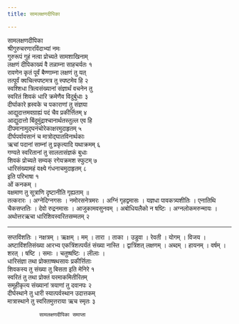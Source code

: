 ```yaml
---
title: सामलक्षणदीपिका

---
```

सामलक्षणदीपिका  
श्रीगुरुचरणारविंदाभ्यां नमः  
गुरुरूपं गुहं नत्वा प्रोच्यते सामशाखिनाम्  
लक्षणं दीपिकाख्यं वै तन्नाम्ना साहचर्यतः १  
रावणेन कृतं पूर्वं बैण्णाम्ना लक्षणं तु यत्  
तत्पूर्वं क्वचित्स्पष्टमत्र तु स्पष्टमेव हि २  
स्वश्शिधा त्रित्वसंख्यानां संज्ञार्थं वचनेन तु  
स्वरितं शिवकं धारि क्रमेणैव विदुर्बुधाः ३  
दीर्घाकारे ह्रस्वके च पकाराणां तु संज्ञया  
आद्युदात्तमवग्राह्यं पदं चैव प्रकीर्त्तितम् ४  
आद्युदात्तो बिंदुमुंद्राश्चानार्थतस्तुल्ल एव हि  
दीपमानामुद्घनंचोरेकाक्षरमुदाहृतम् ५  
दीर्घपर्वावसानं च मात्रोद्घातविनार्थकाः  
ऋचां पदानां साम्नां तु प्रकृत्यादि यथाक्रमम् ६  
गण्यते स्वरितानां तु सालतासंज्ञकं बुधाः  
शिवकं प्रोच्यते सम्यक् रगेयक्रमश स्फुटम् ७  
धारिसंख्यामहं वक्ष्ये गंधनाचमुदाहृतम् ८  
इति परिभाषा १  
ओं कनकम् ।  
वक्षमाण तु सूत्राणि दृष्टानीति गृह्यताम् ॥  
तत्करारः । अग्नेदिग्नगसः । नमोरसनेत्रमरः । अग्निं गृहद्वमासः । यज्ञधा पावकत्र्यशीतिः । एनातिथि चैकसप्ततिः । देवो रुद्रनमासः । आजुकामवसुनवम् । अबोधियलैको न षष्टिः । अग्नलोकमरुन्मायः । अथोत्तरऋचा धारिशिवस्वरितसम्मतम् २  
  
-------------------------------------  
सप्तविंशतिः । नक्षत्रम् । ऋक्षम् । मम् । तारा । ताका । उडुवा । रेवती । योगम् । विजय । अष्टाविंशतिसंख्या आरभ्य एकत्रिंशत्पर्यंतं संख्या नास्ति । द्वात्रिंशत् लक्षणम् । अब्दम् । हायनम् । वर्षम् । शरत् । षष्टि । समाः । चतुष्षष्टिः । लीलाः ।  
धारिसंज्ञा तथा प्रोक्ताष्षथसावः प्रकीर्त्तिताः  
शिवकस्य तु संख्या तु बिसता इति मेनिरे १  
स्वरितं तु तथा प्रोक्तं यरमाकमितीरितम्  
समूहीकृत्य संख्यानां त्रयाणां तु दवानपः २  
दीर्घस्थाने तु धारी स्यात्पर्वस्थान उदात्तकम्  
मात्रास्थाने तु स्वरितमुत्तराया ऋच स्मृतः ३  
  
              सामलक्षणदीपिका समाप्ता